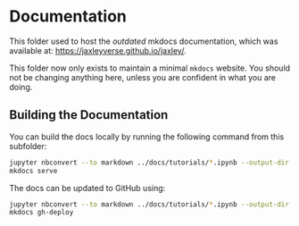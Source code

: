 # Documentation

This folder used to host the _outdated_ mkdocs documentation, which was available at:
<https://jaxleyverse.github.io/jaxley/>.

This folder now only exists to maintain a minimal `mkdocs` website. You should not
be changing anything here, unless you are confident in what you are doing.

## Building the Documentation

You can build the docs locally by running the following command from this subfolder:

```bash
jupyter nbconvert --to markdown ../docs/tutorials/*.ipynb --output-dir docs/tutorial/
mkdocs serve
```

The docs can be updated to GitHub using:

```bash
jupyter nbconvert --to markdown ../docs/tutorials/*.ipynb --output-dir docs/tutorial/
mkdocs gh-deploy
```
